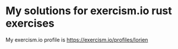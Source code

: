 # My solutions for exercism.io rust exercises

My exercism.io profile is https://exercism.io/profiles/lorien
